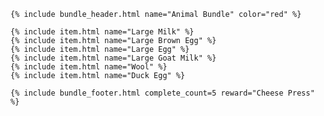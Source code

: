 <div class="bundle">

    {% include bundle_header.html name="Animal Bundle" color="red" %}

    {% include item.html name="Large Milk" %}
    {% include item.html name="Large Brown Egg" %}
    {% include item.html name="Large Egg" %}
    {% include item.html name="Large Goat Milk" %}
    {% include item.html name="Wool" %}
    {% include item.html name="Duck Egg" %}

    {% include bundle_footer.html complete_count=5 reward="Cheese Press" %}

</div>